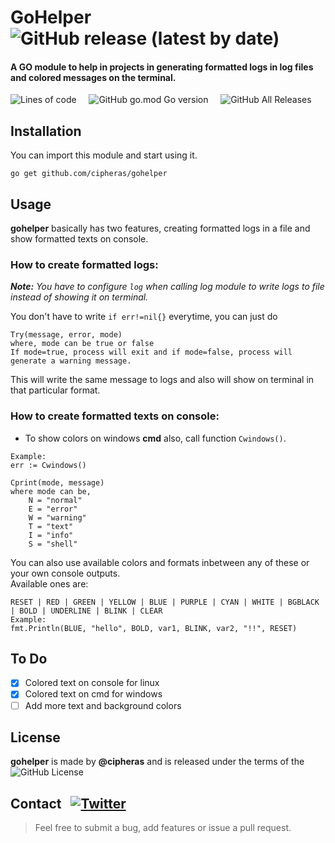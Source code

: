 # GoHelper &nbsp; ![GitHub release (latest by date)](https://img.shields.io/github/v/release/cipheras/gohelper?style=flat&logo=superuser)

#### A GO module to help in projects in generating formatted logs in log files and colored messages on the terminal. 

![Lines of code](https://img.shields.io/tokei/lines/github/cipheras/gohelper?style=flat)
&nbsp;&nbsp;&nbsp;&nbsp;![GitHub go.mod Go version](https://img.shields.io/github/go-mod/go-version/cipheras/gohelper?style=flat)
&nbsp;&nbsp;&nbsp;&nbsp;![GitHub All Releases](https://img.shields.io/github/downloads/cipheras/gohelper/total?style=flat)

## Installation
You can import this module and start using it.
```
go get github.com/cipheras/gohelper
```

## Usage
**gohelper** basically has two features, creating formatted logs in a file and show formatted texts on console.

### How to create formatted logs:
***Note:** You have to configure `log` when calling log module to write logs to file instead of showing it on terminal.*

You don't have to write `if err!=nil{}` everytime, you can just do
```
Try(message, error, mode)
where, mode can be true or false
If mode=true, process will exit and if mode=false, process will generate a warning message.
```
This will write the same message to logs and also will show on terminal in that particular format.

### How to create formatted texts on console:
* To show colors on windows **cmd** also, call function `Cwindows()`.
```
Example:
err := Cwindows()
```

```
Cprint(mode, message)
where mode can be,
    N = "normal"
	E = "error"
	W = "warning"
	T = "text"
	I = "info"
	S = "shell"
```
You can also use available colors and formats inbetween any of these or your own console outputs. 
<br>Available ones are:
```
RESET | RED | GREEN | YELLOW | BLUE | PURPLE | CYAN | WHITE | BGBLACK | BOLD | UNDERLINE | BLINK | CLEAR
Example:     
fmt.Println(BLUE, "hello", BOLD, var1, BLINK, var2, "!!", RESET)
```
## To Do
- [x] Colored text on console for linux
- [x] Colored text on cmd for windows
- [ ] Add more text and background colors

## License
**gohelper** is made by **@cipheras** and is released under the terms of the &nbsp;![GitHub License](https://img.shields.io/github/license/cipheras/gohelper&color=darkgreen)

## Contact &nbsp; [![Twitter](https://img.shields.io/twitter/url?style=social&url=https%3A%2F%2Fgithub.com%2Fcipheras%2Fgohelper&label=Tweet)](https://twitter.com/intent/tweet?text=Hi:&url=https%3A%2F%2Fgithub.com%2Fcipheras%2Fgohelper)

> Feel free to submit a bug, add features or issue a pull request.

